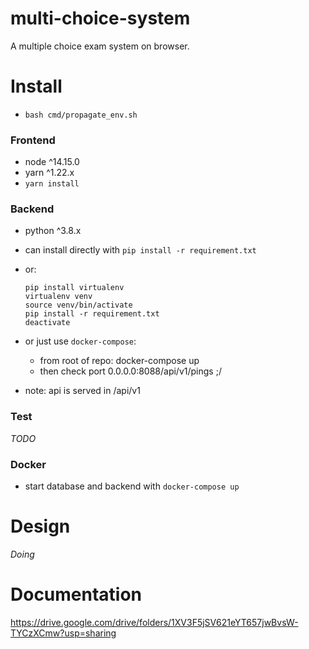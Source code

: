 # multi-choice-system

A multiple choice exam system on browser.

# Install

* `bash cmd/propagate_env.sh`

### Frontend

* node ^14.15.0
* yarn ^1.22.x
* `yarn install`

### Backend

* python ^3.8.x
* can install directly with `pip install -r requirement.txt`
* or:

  ```
  pip install virtualenv
  virtualenv venv
  source venv/bin/activate
  pip install -r requirement.txt
  deactivate
  ```
* or just use `docker-compose`:
  * from root of repo: docker-compose up
  * then check port 0.0.0.0:8088/api/v1/pings ;/

* note: api is served in /api/v1

### Test

_TODO_

### Docker

* start database and backend with `docker-compose up`


# Design

_Doing_

# Documentation
https://drive.google.com/drive/folders/1XV3F5jSV621eYT657jwBvsW-TYCzXCmw?usp=sharing
